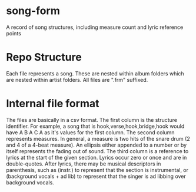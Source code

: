 song-form
=========

A record of song structures, including measure count and lyric reference points

Repo Structure
=========
Each file represents a song.  These are nested within album folders which are nested within artist folders.  All files are ".frm" suffixed.

Internal file format
=========
The files are basically in a csv format.  The first column is the structure identifier.  For example, a song that is hook,verse,hook,bridge,hook would have A B A C A as it's values for the first column.  The second column represents measures.  In general, a measure is two hits of the snare drum (2 and 4 of a 4-beat measure).  An ellipsis either appended to a number or by itself represents the fading out of sound.  The third column is a reference to lyrics at the start of the given section.  Lyrics occur zero or once and are in double-quotes.  After lyrics, there may be musical descriptors in parenthesis, such as (instr.) to represent that the section is instrumental, or (background vocals + ad lib) to represent that the singer is ad libbing over background vocals.

